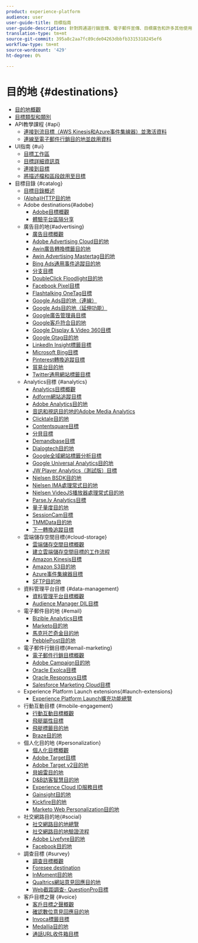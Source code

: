 ```yaml
---
product: experience-platform
audience: user
user-guide-title: 目標指南
user-guide-description: 針對跨通道行銷宣傳、電子郵件宣傳、目標廣告和許多其他使用案例，啟用您已知和未知的資料。
translation-type: tm+mt
source-git-commit: 395a8c2aa7fc89cde04263dbbfb3315318245ef6
workflow-type: tm+mt
source-wordcount: '429'
ht-degree: 0%

---
```



# 目的地 {#destinations}

* [目的地概觀](./home.md)
* [目標類型和類別](./destination-types.md)
* API教學課程 {#api}
   * [連接到流目標（AWS Kinesis和Azure事件集線器）並激活資料](./api/streaming-destinations.md)
   * [連線至電子郵件行銷目的地並啟用資料](./api/email-marketing.md)
* UI指南 {#ui}
   * [目標工作區](./ui/destinations-workspace.md)
   * [目標詳細資訊頁](./ui/destination-details-page.md)
   * [連接到目標](./ui/connect-destination.md)
   * [將描述檔和區段啟用至目標](./ui/activate-destinations.md)
* 目標目錄 {#catalog}
   * [目標目錄概述](./catalog/overview.md)
   * [ (Alpha)HTTP目的地](./catalog/http-destination.md)
   * Adobe destinations{#adobe}
      * [Adobe目標概觀](./catalog/adobe/overview.md)
      * [體驗平台區隔分享](https://docs.adobe.com/help/en/audience-manager/user-guide/implementation-integration-guides/integration-experience-platform/aam-aep-audience-sharing.html)
   * 廣告目的地{#advertising}
      * [廣告目標概觀](./catalog/advertising/overview.md)
      * [Adobe Advertising Cloud目的地](./catalog/advertising/adobe-advertising-cloud.md)
      * [Awin廣告轉換標籤目的地](./catalog/advertising/awin-conversiontag.md)
      * [Awin Advertising Mastertag目的地](./catalog/advertising/awin-mastertag.md)
      * [Bing Ads通用事件追蹤目的地](./catalog/advertising/bing-ads.md)
      * [分支目標](./catalog/advertising/branch.md)
      * [DoubleClick Floodlight目的地](./catalog/advertising/doubleclick-floodlight.md)
      * [Facebook Pixel目標](./catalog/advertising/facebook-pixel.md)
      * [Flashtalking OneTag目標](./catalog/advertising/flashtalking.md)
      * [Google Ads目的地（連線）](./catalog/advertising/google-ads-destination.md)
      * [Google Ads目的地（延伸功能）](./catalog/advertising/google-ads-extension.md)
      * [Google廣告管理員目標](./catalog/advertising/google-ad-manager.md)
      * [Google客戶符合目的地](./catalog/advertising/google-customer-match.md)
      * [Google Display &amp; Video 360目標](./catalog/advertising/google-dv360.md)
      * [Google Gtag目的地](./catalog/advertising/gtag-advertising.md)
      * [LinkedIn Insight標籤目標](./catalog/advertising/linkedin.md)
      * [Microsoft Bing目標](./catalog/advertising/bing.md)
      * [Pinterest轉換追蹤目標](./catalog/advertising/pinterest.md)
      * [貿易台目的地](./catalog/advertising/tradedesk.md)
      * [Twitter通用網站標籤目標](./catalog/advertising/twitter-uwt.md)
   * Analytics目標 {#analytics}
      * [Analytics目標概觀](./catalog/analytics/overview.md)
      * [Adform網站追蹤目標](./catalog/analytics/adform.md)
      * [Adobe Analytics目的地](./catalog/analytics/adobe-analytics.md)
      * [音訊和視訊目的地的Adobe Media Analytics](./catalog/analytics/adobe-video-analytics.md)
      * [Clicktale目的地](./catalog/analytics/clicktale.md)
      * [Contentsquare目標](./catalog/analytics/contentsquare.md)
      * [分貝目標](./catalog/analytics/decibel.md)
      * [Demandbase目標](./catalog/analytics/demandbase.md)
      * [Dialogtech目的地](./catalog/analytics/dialogtech.md)
      * [Google全域網站標籤分析目標](./catalog/analytics/gtag-analytics.md)
      * [Google Universal Analytics目的地](./catalog/analytics/google-universal-analytics.md)
      * [JW Player Analytics（測試版）目標](./catalog/analytics/jw-player-analytics.md)
      * [Nielsen BSDK目的地](./catalog/analytics/nielsen-bsdk.md)
      * [Nielsen IMA處理常式目的地](./catalog/analytics/nielsen-ima.md)
      * [Nielsen VideoJS播放器處理常式目的地](./catalog/analytics/nielsen-videojs.md)
      * [Parse.ly Analytics目標](./catalog/analytics/parsely.md)
      * [量子量度目的地](./catalog/analytics/quantum-metric.md)
      * [SessionCam目標](./catalog/analytics/sessioncam.md)
      * [TMMData目的地](./catalog/analytics/tmmdata.md)
      * [下一轉換追蹤目標](./catalog/analytics/yext.md)
   * 雲端儲存空間目標{#cloud-storage}
      * [雲端儲存空間目標概觀](./catalog/cloud-storage/overview.md)
      * [建立雲端儲存空間目標的工作流程](./catalog/cloud-storage/workflow.md)
      * [Amazon Kinesis目標](./catalog/cloud-storage/amazon-kinesis.md)
      * [Amazon S3目的地](./catalog/cloud-storage/amazon-s3.md)
      * [Azure事件集線器目標](./catalog/cloud-storage/azure-event-hubs.md)
      * [SFTP目的地](./catalog/cloud-storage/sftp.md)
   * 資料管理平台目標 {#data-management}
      * [資料管理平台目標概觀](./catalog/data-management/overview.md)
      * [Audience Manager DIL目標](./catalog/data-management/aam-dil-extension.md)
   * 電子郵件目的地 {#email}
      * [Bizible Analytics目標](./catalog/email/bizible.md)
      * [Marketo目的地](./catalog/email/marketo.md)
      * [馬克托芒奇金目的地](./catalog/email/marketo-munchkin.md)
      * [PebblePost目的地](./catalog/email/pebblepost.md)
   * 電子郵件行銷目標{#email-marketing}
      * [電子郵件行銷目標概觀](./catalog/email-marketing/overview.md)
      * [Adobe Campaign目的地](./catalog/email-marketing/adobe-campaign.md)
      * [Oracle Exolca目標](./catalog/email-marketing/oracle-eloqua.md)
      * [Oracle Responsys目標](./catalog/email-marketing/oracle-responsys.md)
      * [Salesforce Marketing Cloud目標](./catalog/email-marketing/salesforce-marketing-cloud.md)
   * Experience Platform Launch extensions{#launch-extensions}
      * [Experience Platform Launch擴充功能總覽](./catalog/launch-extensions/overview.md)
   * 行動互動目標 {#mobile-engagement}
      * [行動互動目標概觀](./catalog/mobile-engagement/overview.md)
      * [飛艇屬性目標](./catalog/mobile-engagement/airship-attributes.md)
      * [飛艇標籤目的地](./catalog/mobile-engagement/airship-tags.md)
      * [Braze目的地](./catalog/mobile-engagement/braze.md)
   * 個人化目的地 {#personalization}
      * [個人化目標概觀](./catalog/personalization/overview.md)
      * [Adobe Target目標](./catalog/personalization/adobe-target.md)
      * [Adobe Target v2目的地](./catalog/personalization/adobe-target-v2.md)
      * [貝姆雷目的地](./catalog/personalization/beemray.md)
      * [D&amp;B訪客智慧目的地](./catalog/personalization/dnb.md)
      * [Experience Cloud ID服務目標](./catalog/personalization/adobe-ecid.md)
      * [Gainsight目的地](./catalog/personalization/gainsight.md)
      * [Kickfire目的地](./catalog/personalization/kickfire.md)
      * [Marketo Web Personalization目的地](./catalog/personalization/marketo-web-personalization.md)
   * 社交網路目的地{#social}
      * [社交網路目的地總覽](./catalog/social/overview.md)
      * [社交網路目的地驗證流程](./catalog/social/workflow.md)
      * [Adobe Livefyre目的地](./catalog/social/adobe-livefyre.md)
      * [Facebook目的地](./catalog/social/facebook.md)
   * 調查目標 {#survey}
      * [調查目標概觀](./catalog/survey/overview.md)
      * [Foresee destination](./catalog/survey/foresee.md)
      * [InMoment目的地](./catalog/survey/inmoment.md)
      * [Qualtrics網站意見回應目的地](./catalog/survey/qualtrics.md)
      * [Web截距調查- QuestionPro目標](./catalog/survey/web-intercept-surveys.md)
   * 客戶目標之聲 {#voice}
      * [客戶目標之聲概觀](./catalog/voice/overview.md)
      * [確認數位意見回應目的地](./catalog/voice/confirmit-digital-feedback.md)
      * [Invoca標籤目標](./catalog/voice/invoca.md)
      * [Medallia目的地](./catalog/voice/medallia.md)
      * [通話URL收件箱目標](./catalog/voice/talkurl.md)